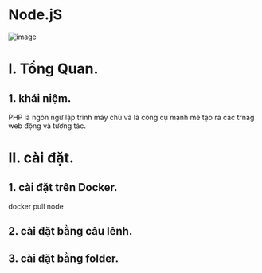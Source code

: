 # Node.jS
![image](https://github.com/user-attachments/assets/4cc7d419-5abd-4290-ba15-e3b80dfae7e6)
# I. Tổng Quan.
## 1. khái niệm.
PHP là ngôn ngữ lập trình máy chủ và là công cụ mạnh mẽ tạo ra các trnag web động và tương tác.
# II. cài đặt.
## 1. cài đặt trên Docker.
docker pull node
## 2. cài đặt bằng câu lênh.
## 3. cài đặt bằng folder.
